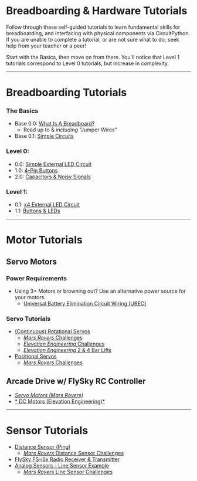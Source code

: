 # Breadboarding & Hardware Tutorials 
Follow through these self-guided tutorials to learn fundamental skills for breadboarding, and interfacing with physical components via CircuitPython. If you are unable to complete a tutorial, or are not sure what to do, seek help from your teacher or a peer! 

Start with the Basics, then move on from there. You'll notice that Level 1 tutorials correspond to Level 0 tutorials, but increase in complexity. 

***

# Breadboarding Tutorials

### The Basics
* Base 0.0: [What Is A Breadboard?](https://learn.adafruit.com/breadboards-for-beginners/introduction)
    * Read up to & *including* "Jumper Wires" 
* Base 0.1: [Simple Circuits](physical_component_tutorials/breadboard_basics/breadboard_basics.md)

### Level 0:
* 0.0: [Simple External LED Circuit](physical_component_tutorials/basic_led_debug/single_led_0.md)
* 1.0: [4-Pin Buttons](physical_component_tutorials/4-Pin_Buttons/4pin_button_learning.md)
* 2.0: [Capacitors & Noisy Signals](physical_component_tutorials/capacitors_breadboard/Capacitors.md)

### Level 1:
* 0.1: [x4 External LED Circuit](physical_component_tutorials/basic_led_debug/single_led_1.md)
* 1.1: [Buttons & LEDs](physical_component_tutorials/4-Pin_Buttons/button_4_1.md)

***

# Motor Tutorials

## Servo Motors
### Power Requirements
* Using 3+ Motors or browning out? Use an alternative power source for your motors.
    * [Universal Battery Elimination Circuit Wiring (UBEC)](physical_component_tutorials/UBEC/ubec_learning.md)

### Servo Tutorials
* [(Continuous) Rotational Servos](physical_component_tutorials/servo_motors/ContinuousRotationalServos.md)
    * [*Mars Rovers* Challenges](physical_component_tutorials/servo_motors/RotationalChallenges.md)
    * [*Elevation Engineering* Challenges](physical_component_tutorials/servo_motors/RotationalChallenges_Engineering.md)
    * [*Elevation Engineering* 2 & 4 Bar Lifts](elevation_engineering/4_bar_lifts.md)
* [Positional Servos](physical_component_tutorials/servo_motors/PositionalServos.md)
    * [*Mars Rovers* Challenges](physical_component_tutorials/servo_motors/PositionalServoChallenges_Mars.md)

## Arcade Drive w/ FlySky RC Controller 
* [*Servo Motors (Mars Rovers)*](../RC_control_FlySky_FS-I6x/arcade_drive_module/ArcadeDrive_learning.md)
* [* DC Motors (Elevation Engineering)*](../RC_control_FlySky_FS-I6x/arcade_drive_module/ArcadeDrive_learning_DC.md)

*** 

# Sensor Tutorials
* [Distance Sensor (Ping)](physical_component_tutorials/ping_sensor/README.md)
    * [*Mars Rovers* Distance Sensor Challenges](physical_component_tutorials/ping_sensor/DistanceSensorChallenges.md)
* [FlySky FS-i6x Radio Receiver & Transmitter](../RC_control_FlySky_FS-I6x/learning_modules/Fly_sky_learning.md)
* [Analog Sensors - Line Sensor Example](physical_component_tutorials/analog_in/analog_io_learning.md)
    * [*Mars Rovers* Line Sensor Challenges](physical_component_tutorials/analog_in/line_sensor_challenges.md)